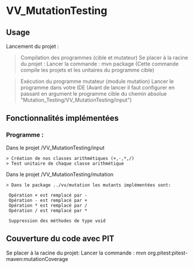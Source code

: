 # VV_MutationTesting

## Usage

Lancement du projet :

  > Compilation des programmes (cible et mutateur)
  Se placer à la racine du projet :
  Lancer la commande : mvn package (Cette commande compile les projets et les unitaires du programme cible)
  
  > Exécution du programme mutateur (module mutation)
  Lancer le programme dans votre IDE (Avant de lancer il faut configurer en passant en argument le programme cible 
  du chemin absolue "Mutation_Testing/VV_MutationTesting/input")
  
    
    
    

## Fonctionnalités implémentées 

 ### Programme :
 
 Dans le projet /VV_MutationTesting/input
 
    > Création de nos classes arithmétiques (+,-,*,/)
    > Test unitaire de chaque classe arithmétique
 
  Dans le projet /VV_MutationTesting/mutation
  
    > Dans le package ../vv/mutation les mutants implémentées sont:
      
     Opération + est remplacé par -
     Opération - est remplacé par +
     Opération * est remplacé par /
     Opération / est remplacé par *
     
     Suppression des méthodes de type void
     
     
## Couverture du code avec PIT

  Se placer à la racine du projet:
  Lancer la commande : mvn org.pitest:pitest-maven:mutationCoverage

  
     
